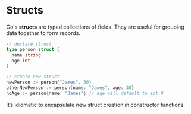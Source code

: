 # Structs

Go's **structs** are typed collections of fields.
They are useful for grouping data together to form records.

``` go
// declare struct
type person struct {
  name string
  age int
}

// create new struct
newPerson := person{"James", 30}
otherNewPerson := person{name: "James", age: 30}
noAge := person{name: "James"} // age will default to int 0
```

It’s idiomatic to encapsulate new struct creation in constructor functions.

